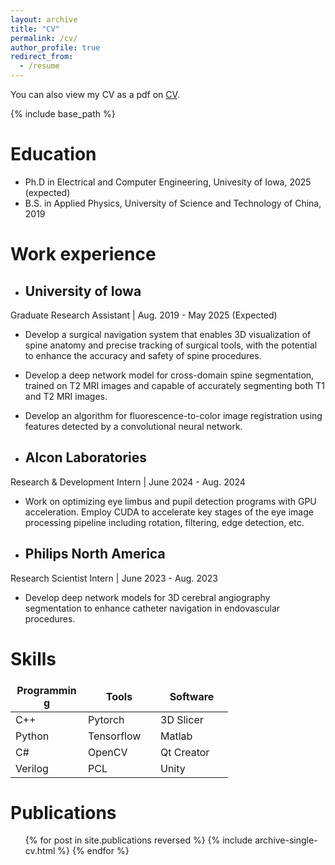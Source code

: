 ```yaml
---
layout: archive
title: "CV"
permalink: /cv/
author_profile: true
redirect_from:
  - /resume
---
```


<div class="wordwrap">You can also view my CV as a pdf on <a href="https://xxliu1996.github.io/files/xingxingliu_cv_mle_2024.pdf">CV</a>.
</div>

{% include base_path %}

Education
======
* Ph.D in Electrical and Computer Engineering, Univesity of Iowa, 2025 (expected)
* B.S. in Applied Physics, University of Science and Technology of China, 2019

Work experience
======
* ## University of Iowa
Graduate Research Assistant | Aug. 2019 - May 2025 (Expected)
  * Develop a surgical navigation system that enables 3D visualization of spine anatomy and precise tracking of surgical tools, with the potential to enhance the accuracy and safety of spine procedures.
  * Develop a deep network model for cross-domain spine segmentation, trained on T2 MRI images and capable of accurately segmenting both T1 and T2 MRI images.
  * Develop an algorithm for fluorescence-to-color image registration using features detected by a convolutional neural network.

* ## Alcon Laboratories
Research & Development Intern | June 2024 - Aug. 2024
  * Work on optimizing eye limbus and pupil detection programs with GPU acceleration. Employ CUDA to accelerate key stages of the eye image processing pipeline including rotation, filtering, edge detection, etc.

* ## Philips North America
Research Scientist Intern | June 2023 - Aug. 2023
  * Develop deep network models for 3D cerebral angiography segmentation to enhance catheter navigation in endovascular procedures.
  
Skills
======
<style>
td, th {
   border: none!important;
}
</style>

|<div style="width:100px">Programming</div>        |<div style="width:100px">Tools</div>               |<div style="width:100px">Software</div>            |
| ------------------- | ------------------- | ------------------- | 
| C++                 | Pytorch             | 3D Slicer           | 
| Python              | Tensorflow          | Matlab              | 
| C#                  | OpenCV              | Qt Creator          | 
| Verilog             | PCL                 | Unity               |

Publications
======
  <ul>{% for post in site.publications reversed %}
    {% include archive-single-cv.html %}
  {% endfor %}</ul>